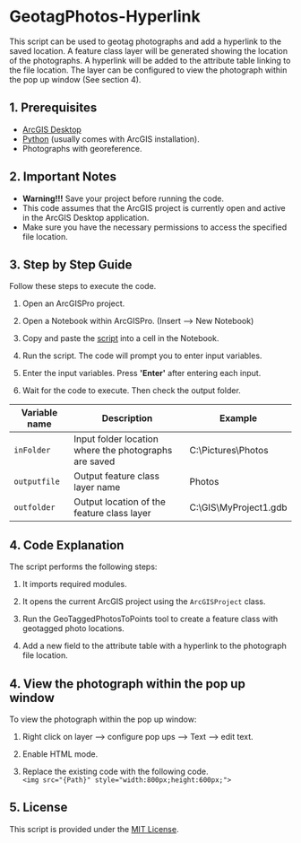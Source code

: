 # GeotagPhotos-Hyperlink
This script can be used to geotag photographs and add a hyperlink to the saved location. A feature class layer will be generated showing the location of the photographs. A hyperlink will be added to the attribute table linking to the file location. The layer can be configured to view the photograph within the pop up window (See section 4).

## 1. Prerequisites

- [ArcGIS Desktop](https://www.esri.com/en-us/arcgis/products/arcgis-desktop/overview)
- [Python](https://www.python.org/) (usually comes with ArcGIS installation).
- Photographs with georeference.

## 2. Important Notes

- <b>Warning!!!</b> Save your project before running the code.
- This code assumes that the ArcGIS project is currently open and active in the ArcGIS Desktop application.
- Make sure you have the necessary permissions to access the specified file location.

## 3. Step by Step Guide

Follow these steps to execute the code.

1. Open an ArcGISPro project.

2. Open a Notebook within ArcGISPro. (Insert --> New Notebook)

3. Copy and paste the [script](ArcGISPro_ExportMultipleMaps) into a cell in the Notebook.

4. Run the script. The code will prompt you to enter input variables.

5. Enter the input variables. Press <b>'Enter'</b> after entering each input.
   
6. Wait for the code to execute. Then check the output folder.
   
| Variable name | Description | Example | 
| -------- | -------- | -------- |
| `inFolder` | Input folder location where the photographs are saved |C:\Pictures\Photos|
| `outputfile` | Output feature class layer name | Photos|
| `outfolder` | Output location of the feature class layer | C:\GIS\MyProject1.gdb|

## 4. Code Explanation

The script performs the following steps:

1. It imports required modules.

2. It opens the current ArcGIS project using the `ArcGISProject` class.

3. Run the GeoTaggedPhotosToPoints tool to create a feature class with geotagged photo locations.
   
6. Add a new field to the attribute table with a hyperlink to the photograph file location.

## 4. View the photograph within the pop up window

To view the photograph within the pop up window:

1. Right click on layer --> configure pop ups --> Text --> edit text.

2. Enable HTML mode.

3. Replace the existing code with the following code.
   <br>``` <img src="{Path}" style="width:800px;height:600px;"> ```</br>
   
## 5. License

This script is provided under the [MIT License](LICENSE).
